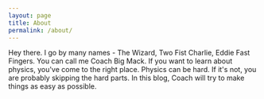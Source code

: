 ```yaml
---
layout: page
title: About
permalink: /about/
---
```


Hey there. I go by many names - The Wizard, Two Fist Charlie, Eddie Fast Fingers. You can call me Coach Big Mack. If you want to learn about physics, you've come to the right place. Physics can be hard. If it's not, you are probably skipping the hard parts. In this blog, Coach will try to make things as easy as possible.
